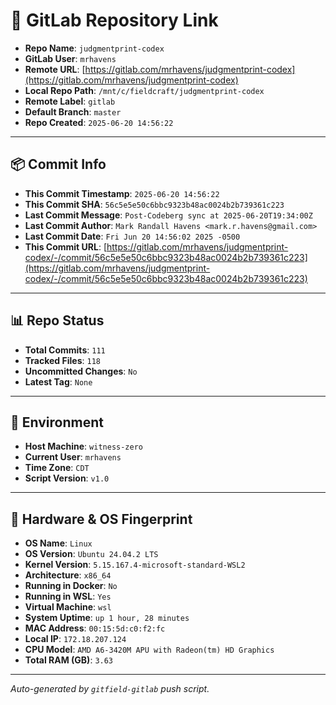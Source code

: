 # 🔗 GitLab Repository Link

- **Repo Name**: `judgmentprint-codex`
- **GitLab User**: `mrhavens`
- **Remote URL**: [https://gitlab.com/mrhavens/judgmentprint-codex](https://gitlab.com/mrhavens/judgmentprint-codex)
- **Local Repo Path**: `/mnt/c/fieldcraft/judgmentprint-codex`
- **Remote Label**: `gitlab`
- **Default Branch**: `master`
- **Repo Created**: `2025-06-20 14:56:22`

---

## 📦 Commit Info

- **This Commit Timestamp**: `2025-06-20 14:56:22`
- **This Commit SHA**: `56c5e5e50c6bbc9323b48ac0024b2b739361c223`
- **Last Commit Message**: `Post-Codeberg sync at 2025-06-20T19:34:00Z`
- **Last Commit Author**: `Mark Randall Havens <mark.r.havens@gmail.com>`
- **Last Commit Date**: `Fri Jun 20 14:56:02 2025 -0500`
- **This Commit URL**: [https://gitlab.com/mrhavens/judgmentprint-codex/-/commit/56c5e5e50c6bbc9323b48ac0024b2b739361c223](https://gitlab.com/mrhavens/judgmentprint-codex/-/commit/56c5e5e50c6bbc9323b48ac0024b2b739361c223)

---

## 📊 Repo Status

- **Total Commits**: `111`
- **Tracked Files**: `118`
- **Uncommitted Changes**: `No`
- **Latest Tag**: `None`

---

## 🧽 Environment

- **Host Machine**: `witness-zero`
- **Current User**: `mrhavens`
- **Time Zone**: `CDT`
- **Script Version**: `v1.0`

---

## 🧬 Hardware & OS Fingerprint

- **OS Name**: `Linux`
- **OS Version**: `Ubuntu 24.04.2 LTS`
- **Kernel Version**: `5.15.167.4-microsoft-standard-WSL2`
- **Architecture**: `x86_64`
- **Running in Docker**: `No`
- **Running in WSL**: `Yes`
- **Virtual Machine**: `wsl`
- **System Uptime**: `up 1 hour, 28 minutes`
- **MAC Address**: `00:15:5d:c0:f2:fc`
- **Local IP**: `172.18.207.124`
- **CPU Model**: `AMD A6-3420M APU with Radeon(tm) HD Graphics`
- **Total RAM (GB)**: `3.63`

---

_Auto-generated by `gitfield-gitlab` push script._
